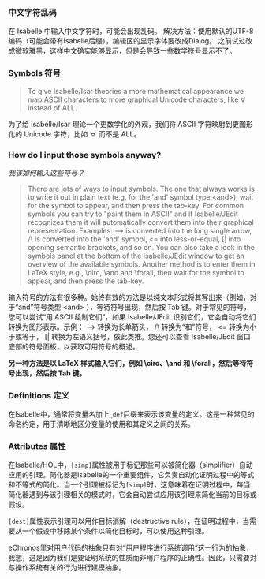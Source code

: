 
### 中文字符乱码
在 Isabelle 中输入中文字符时，可能会出现乱码。
解决方法：使用默认的UTF-8编码（可能会带有Isabelle后缀），编辑区的显示字体要改成Dialog。
之前试过改成微软雅黑，这样中文确实能够显示，但是会导致一些数学符号显示不了。


### Symbols 符号
> To give Isabelle/Isar theories a more mathematical appearance we map ASCII characters to more graphical Unicode characters, like ∀ instead of ALL.

为了给 Isabelle/Isar 理论一个更数学化的外观，我们将 ASCII 字符映射到更图形化的 Unicode 字符，比如 ∀ 而不是 ALL。

### How do I input those symbols anyway? 
*我该如何输入这些符号？*
> There are lots of ways to input symbols. The one that always works is to write it out in plain text (e.g. for the 'and' symbol type \<and>), wait for the symbol to appear, and then press the tab-key. For common symbols you can try to "paint them in ASCII" and if Isabelle/JEdit recognizes them it will automatically convert them into their graphical representation. Examples: --> is converted into the long single arrow, /\ is converted into the 'and' symbol, <= into less-or-equal, [| into opening semantic brackets, and so on. You can also take a look in the symbols panel at the bottom of the Isabelle/JEdit window to get an overview of the available symbols.
> Another method is to enter them in LaTeX style, e.g., \circ, \and and \forall, then wait for the symbol to appear, and then press the tab-key.

输入符号的方法有很多种。始终有效的方法是以纯文本形式将其写出来（例如，对于“and”符号类型 \<and> ），等待符号出现，然后按 Tab 键。对于常见的符号，您可以尝试“用 ASCII 绘制它们”，如果 Isabelle/JEdit 识别它们，它会自动将它们转换为图形表示。示例： --> 转换为长单箭头， /\ 转换为“和”符号， <= 转换为小于或等于， [| 转换为左语义括号，依此类推。您还可以查看 Isabelle/JEdit 窗口底部的符号面板，以获取可用符号的概述。


**另一种方法是以 LaTeX 样式输入它们，例如 \circ、\and 和 \forall，然后等待符号出现，然后按 Tab 键。**

### Definitions 定义
在Isabelle中，通常将变量名加上`_def`后缀来表示该变量的定义。这是一种常见的命名约定，用于清晰地区分变量的使用和其定义之间的关系。

### Attributes 属性
在Isabelle/HOL中，`[simp]`属性被用于标记那些可以被简化器（simplifier）自动应用的引理。简化器是Isabelle的一个重要组件，它负责自动化证明过程中的等式和不等式的简化。当一个引理被标记为`[simp]`时，这意味着在证明过程中，每当简化器遇到与该引理相关的模式时，它会自动尝试应用该引理来简化当前的目标或假设。

`[dest]`属性表示引理可以用作目标消解（destructive rule），在证明过程中，当需要从一个假设中移除某个条件以简化目标时，可以使用这种引理。

eChronos里对用户代码的抽象只有对“用户程序进行系统调用”这一行为的抽象，我想，这是因为我们是要证明系统的性质而非用户程序的正确性。因此，只需要对与操作系统有关的行为进行建模抽象。
